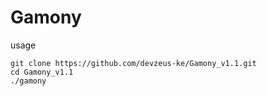 # Gamony

usage 
```
git clone https://github.com/devzeus-ke/Gamony_v1.1.git
cd Gamony_v1.1
./gamony 

```
